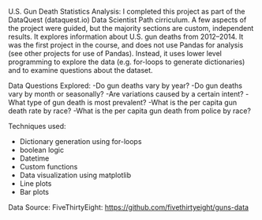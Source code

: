
U.S. Gun Death Statistics Analysis:
I completed this project as part of the DataQuest (dataquest.io) Data Scientist Path cirriculum. A few aspects of the project were guided, but the majority sections are custom, independent results. It explores information about U.S. gun deaths from 2012–2014. It was the first project in the course, and does not use Pandas for analysis (see other projects for use of Pandas). Instead, it uses lower level programming to explore the data (e.g. for-loops to generate dictionaries) and to examine questions about the dataset.

Data Questions Explored:
-Do gun deaths vary by year?
-Do gun deaths vary by month or seasonally?
-Are variations caused by a certain intent?
-What type of gun death is most prevalent?
-What is the per capita gun death rate by race?
-What is the per capita gun death from police by race?

Techniques used:
- Dictionary generation using for-loops
- boolean logic
- Datetime
- Custom functions
- Data visualization using matplotlib
- Line plots
- Bar plots

Data Source:
FiveThirtyEight: https://github.com/fivethirtyeight/guns-data
